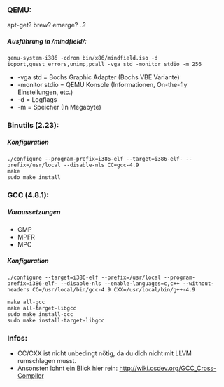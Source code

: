 ### QEMU: ###
  apt-get? brew? emerge? ..?
  
##### Ausführung in /mindfield/: #####
  
    qemu-system-i386 -cdrom bin/x86/mindfield.iso -d ioport,guest_errors,unimp,pcall -vga std -monitor stdio -m 256
    
  
  * -vga std = Bochs Graphic Adapter (Bochs VBE Variante)
  * -monitor stdio = QEMU Konsole (Informationen, On-the-fly Einstellungen, etc.)
  * -d = Logflags
  * -m = Speicher (In Megabyte)

### Binutils (2.23): ###

##### Konfiguration #####

    ./configure --program-prefix=i386-elf --target=i386-elf- --prefix=/usr/local --disable-nls CC=gcc-4.9
    make
    sudo make install

### GCC (4.8.1): ###

##### Voraussetzungen #####
  * GMP 
  * MPFR
  * MPC

##### Konfiguration #####
  
    ./configure --target=i386-elf --prefix=/usr/local --program-prefix=i386-elf- --disable-nls --enable-languages=c,c++ --without-headers CC=/usr/local/bin/gcc-4.9 CXX=/usr/local/bin/g++-4.9
	
    make all-gcc
    make all-target-libgcc
    sudo make install-gcc
    sudo make install-target-libgcc

### Infos: ###
  
  * CC/CXX ist nicht unbedingt nötig, da du dich nicht mit LLVM rumschlagen musst.
  * Ansonsten lohnt ein Blick hier rein: http://wiki.osdev.org/GCC_Cross-Compiler
	
